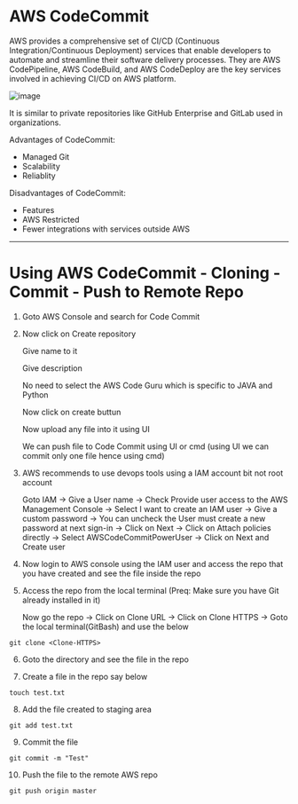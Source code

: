 # AWS CodeCommit

AWS provides a comprehensive set of CI/CD (Continuous Integration/Continuous Deployment) services that enable developers to automate and streamline their software delivery processes. They are AWS CodePipeline, AWS CodeBuild, and AWS CodeDeploy are the key services 
involved in achieving CI/CD on AWS platform. 

![image](https://github.com/Pavan-1997/AWS_CodeCommit/assets/32020205/b0809130-cdeb-420a-9b43-2bb0a81c2757)

It is similar to private repositories like GitHub Enterprise and GitLab used in organizations.
 
Advantages of CodeCommit:

- Managed Git
- Scalability
- Reliablity


Disadvantages of CodeCommit:

- Features
- AWS Restricted
- Fewer integrations with services outside AWS

---
# Using AWS CodeCommit - Cloning - Commit - Push to Remote Repo

1. Goto AWS Console and search for Code Commit 

2. Now click on Create repository

   Give name to it
   
   Give description
   
   No need to select the AWS Code Guru which is specific to JAVA and Python
   
   Now click on create buttun 
   
   Now upload any file into it using UI 
   
   We can push file to Code Commit using UI or cmd (using UI we can commit only one file hence using cmd)


3. AWS recommends to use devops tools using a IAM account bit not root account

    Goto IAM -> Give a User name -> Check Provide user access to the AWS Management Console -> Select I want to create an IAM user -> Give a custom password -> You can uncheck the User must create a new password at next sign-in -> Click on Next -> Click on Attach policies directly -> Select AWSCodeCommitPowerUser -> Click on Next and  Create user

4. Now login to AWS console using the IAM user and access the repo that you have created and see the file inside the repo

5. Access the repo from the local terminal (Preq: Make sure you have Git already installed in it)

   Now go the repo -> Click on Clone URL -> Click on Clone HTTPS -> Goto the local terminal(GitBash) and use the below

```
git clone <Clone-HTTPS>
```

6. Goto the directory and see the file in the repo

7. Create a file in the repo say below

```
touch test.txt
```

8. Add the file created to staging area

```
git add test.txt
```

9. Commit the file 

```
git commit -m "Test"
```

10. Push the file to the remote AWS repo 

```
git push origin master
```



 

